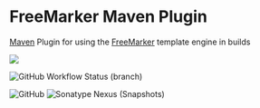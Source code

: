 # FreeMarker Maven Plugin
[Maven](https://maven.apache.org/) Plugin for using the [FreeMarker](https://freemarker.apache.org/) template engine in builds

[![](https://github.com/sdingel/freemarker-maven-plugin/workflows/Build/badge.svg)](https://github.com/sdingel/freemarker-maven-plugin/actions?query=workflow%3ABuild)

![GitHub Workflow Status (branch)](https://img.shields.io/github/workflow/status/sdingel/freemarker-maven-plugin/Build/main)

![GitHub](https://img.shields.io/github/license/sdingel/freemarker-maven-plugin?label=License&style=plastic)
![Sonatype Nexus (Snapshots)](https://img.shields.io/nexus/s/de.steffendingel/freemarker-maven-plugin?label=Snapshot%20at%20Sonatype%20OSSRH&server=https%3A%2F%2Foss.sonatype.org&style=plastic)